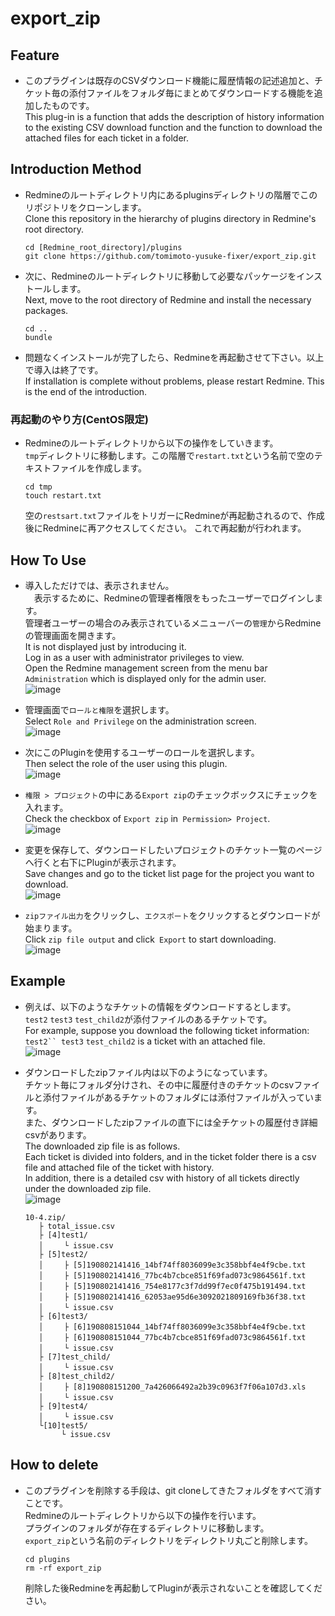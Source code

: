 # export_zip

## Feature

- このプラグインは既存のCSVダウンロード機能に履歴情報の記述追加と、チケット毎の添付ファイルをフォルダ毎にまとめてダウンロードする機能を追加したものです。  
This plug-in is a function that adds the description of history information to the existing CSV download function and the function to download the attached files for each ticket in a folder.

## Introduction Method

- Redmineのルートディレクトリ内にあるpluginsディレクトリの階層でこのリポジトリをクローンします。  
  Clone this repository in the hierarchy of plugins directory in Redmine's root directory.
  ```
  cd [Redmine_root_directory]/plugins
  git clone https://github.com/tomimoto-yusuke-fixer/export_zip.git
  ```
- 次に、Redmineのルートディレクトリに移動して必要なパッケージをインストールします。  
  Next, move to the root directory of Redmine and install the necessary packages.
  ```
  cd ..
  bundle
  ```
- 問題なくインストールが完了したら、Redmineを再起動させて下さい。以上で導入は終了です。  
  If installation is complete without problems, please restart Redmine. This is the end of the introduction.

### 再起動のやり方(CentOS限定)

- Redmineのルートディレクトリから以下の操作をしていきます。  
  `tmp`ディレクトリに移動します。この階層で`restart.txt`という名前で空のテキストファイルを作成します。
  ```
  cd tmp
  touch restart.txt
  ```
  空の`restsart.txt`ファイルをトリガーにRedmineが再起動されるので、作成後にRedmineに再アクセスしてください。
  これで再起動が行われます。
  
## How To Use

- 導入しただけでは、表示されません。  
　表示するために、Redmineの管理者権限をもったユーザーでログインします。  
  管理者ユーザーの場合のみ表示されているメニューバーの`管理`からRedmineの管理画面を開きます。  
  It is not displayed just by introducing it.  
  Log in as a user with administrator privileges to view.  
  Open the Redmine management screen from the menu bar `Administration` which is displayed only for the admin user.  
  ![image](https://user-images.githubusercontent.com/49511424/62345879-ecf34600-b52e-11e9-874b-df4ae868ed59.png)
  
- 管理画面で`ロールと権限`を選択します。  
  Select `Role and Privilege` on the administration screen.  
  ![image](https://user-images.githubusercontent.com/49511424/62346285-87a05480-b530-11e9-8f5f-7cafa9c550b1.png)  
- 次にこのPluginを使用するユーザーのロールを選択します。  
  Then select the role of the user using this plugin.  
  ![image](https://user-images.githubusercontent.com/49511424/62346555-87548900-b531-11e9-9255-ac160b9bf2f9.png)  
- `権限 > プロジェクト`の中にある`Export zip`のチェックボックスにチェックを入れます。  
  Check the checkbox of `Export zip` in` Permission> Project`.  
  ![image](https://user-images.githubusercontent.com/49511424/62437993-75b4f080-b780-11e9-8367-1388dc2928e6.png)
- 変更を保存して、ダウンロードしたいプロジェクトのチケット一覧のページへ行くと右下にPluginが表示されます。  
  Save changes and go to the ticket list page for the project you want to download.  
  ![image](https://user-images.githubusercontent.com/49511424/62346199-2f695280-b530-11e9-9f4d-1477d9d28e5b.png)  
- `zipファイル出力`をクリックし、`エクスポート`をクリックするとダウンロードが始まります。  
  Click `zip file output` and click` Export` to start downloading.  
  ![image](https://user-images.githubusercontent.com/49511424/62440789-91be8f00-b78c-11e9-8b2a-4865b3b5d313.png)

## Example

- 例えば、以下のようなチケットの情報をダウンロードするとします。  
  `test2` `test3` `test_child2`が添付ファイルのあるチケットです。  
  For example, suppose you download the following ticket information:  
  `test2`` test3` `test_child2` is a ticket with an attached file.  
  ![image](https://user-images.githubusercontent.com/49511424/62679427-6687aa00-b9ef-11e9-837f-97d2a3f358dc.png)  

- ダウンロードしたzipファイル内は以下のようになっています。  
  チケット毎にフォルダ分けされ、その中に履歴付きのチケットのcsvファイルと添付ファイルがあるチケットのフォルダには添付ファイルが入っています。  
  また、ダウンロードしたzipファイルの直下には全チケットの履歴付き詳細csvがあります。  
  The downloaded zip file is as follows.  
  Each ticket is divided into folders, and in the ticket folder there is a csv file and attached file of the ticket with history.  
  In addition, there is a detailed csv with history of all tickets directly under the downloaded zip file.  
  ![image](https://user-images.githubusercontent.com/49511424/62680856-33dfb080-b9f3-11e9-8336-797c79d20313.png)  
    ```
    10-4.zip/
       ├ total_issue.csv
       ├ [4]test1/
       │　   └ issue.csv
       ├ [5]test2/
       │　   ├ [5]190802141416_14bf74ff8036099e3c358bbf4e4f9cbe.txt
       │　   ├ [5]190802141416_77bc4b7cbce851f69fad073c9864561f.txt
       │　   ├ [5]190802141416_754e8177c3f7dd99f7ec0f475b191494.txt
       │　   ├ [5]190802141416_62053ae95d6e3092021809169fb36f38.txt
       │　   └ issue.csv
       ├ [6]test3/
       │　   ├ [6]190808151044_14bf74ff8036099e3c358bbf4e4f9cbe.txt
       │　   ├ [6]190808151044_77bc4b7cbce851f69fad073c9864561f.txt
       │　   └ issue.csv
       ├ [7]test_child/
       │　   └ issue.csv
       ├ [8]test_child2/
       │　   ├ [8]190808151200_7a426066492a2b39c0963f7f06a107d3.xls
       │　   └ issue.csv
       ├ [9]test4/
       │　   └ issue.csv
       └[10]test5/
            └ issue.csv
    ```
    
## How to delete

- このプラグインを削除する手段は、git cloneしてきたフォルダをすべて消すことです。  
  Redmineのルートディレクトリから以下の操作を行います。  
  プラグインのフォルダが存在するディレクトリに移動します。  
  `export_zip`という名前のディレクトリをディレクトリ丸ごと削除します。
  ```
  cd plugins
  rm -rf export_zip
  ```
  削除した後Redmineを再起動してPluginが表示されないことを確認してください。
